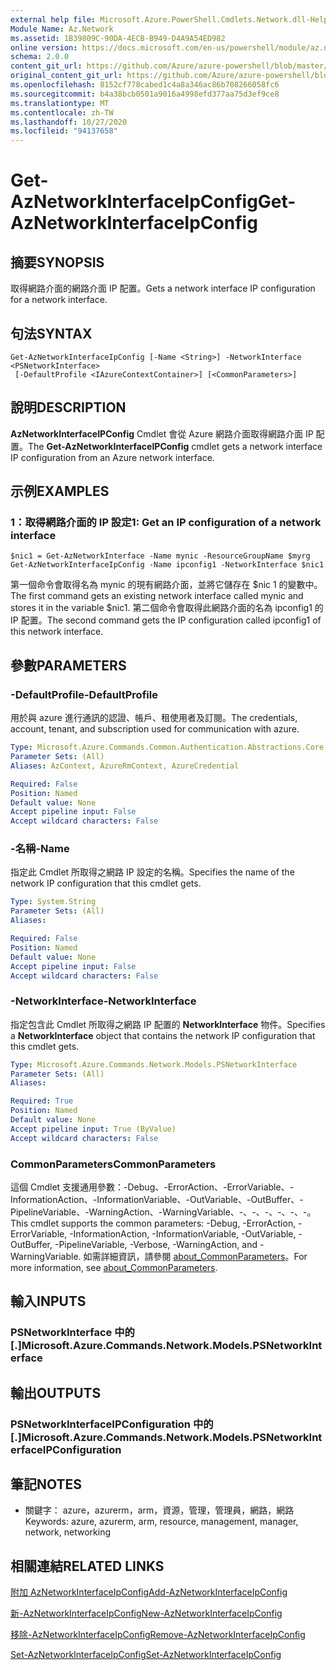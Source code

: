 ```yaml
---
external help file: Microsoft.Azure.PowerShell.Cmdlets.Network.dll-Help.xml
Module Name: Az.Network
ms.assetid: 1B39809C-90DA-4ECB-B949-D4A9A54ED982
online version: https://docs.microsoft.com/en-us/powershell/module/az.network/get-aznetworkinterfaceipconfig
schema: 2.0.0
content_git_url: https://github.com/Azure/azure-powershell/blob/master/src/Network/Network/help/Get-AzNetworkInterfaceIpConfig.md
original_content_git_url: https://github.com/Azure/azure-powershell/blob/master/src/Network/Network/help/Get-AzNetworkInterfaceIpConfig.md
ms.openlocfilehash: 8152cf778cabed1c4a8a346ac86b708266058fc6
ms.sourcegitcommit: b4a38bcb0501a9016a4998efd377aa75d3ef9ce8
ms.translationtype: MT
ms.contentlocale: zh-TW
ms.lasthandoff: 10/27/2020
ms.locfileid: "94137658"
---
```

# <span data-ttu-id="17a07-101">Get-AzNetworkInterfaceIpConfig</span><span class="sxs-lookup"><span data-stu-id="17a07-101">Get-AzNetworkInterfaceIpConfig</span></span>

## <span data-ttu-id="17a07-102">摘要</span><span class="sxs-lookup"><span data-stu-id="17a07-102">SYNOPSIS</span></span>
<span data-ttu-id="17a07-103">取得網路介面的網路介面 IP 配置。</span><span class="sxs-lookup"><span data-stu-id="17a07-103">Gets a network interface IP configuration for a network interface.</span></span>

## <span data-ttu-id="17a07-104">句法</span><span class="sxs-lookup"><span data-stu-id="17a07-104">SYNTAX</span></span>

```
Get-AzNetworkInterfaceIpConfig [-Name <String>] -NetworkInterface <PSNetworkInterface>
 [-DefaultProfile <IAzureContextContainer>] [<CommonParameters>]
```

## <span data-ttu-id="17a07-105">說明</span><span class="sxs-lookup"><span data-stu-id="17a07-105">DESCRIPTION</span></span>
<span data-ttu-id="17a07-106">**AzNetworkInterfaceIPConfig** Cmdlet 會從 Azure 網路介面取得網路介面 IP 配置。</span><span class="sxs-lookup"><span data-stu-id="17a07-106">The **Get-AzNetworkInterfaceIPConfig** cmdlet gets a network interface IP configuration from an Azure network interface.</span></span>

## <span data-ttu-id="17a07-107">示例</span><span class="sxs-lookup"><span data-stu-id="17a07-107">EXAMPLES</span></span>

### <span data-ttu-id="17a07-108">1：取得網路介面的 IP 設定</span><span class="sxs-lookup"><span data-stu-id="17a07-108">1: Get an IP configuration of a network interface</span></span>
```
$nic1 = Get-AzNetworkInterface -Name mynic -ResourceGroupName $myrg
Get-AzNetworkInterfaceIpConfig -Name ipconfig1 -NetworkInterface $nic1
```

<span data-ttu-id="17a07-109">第一個命令會取得名為 mynic 的現有網路介面，並將它儲存在 $nic 1 的變數中。</span><span class="sxs-lookup"><span data-stu-id="17a07-109">The first command gets an existing network interface called mynic and stores it in the variable $nic1.</span></span> <span data-ttu-id="17a07-110">第二個命令會取得此網路介面的名為 ipconfig1 的 IP 配置。</span><span class="sxs-lookup"><span data-stu-id="17a07-110">The second command gets the IP configuration called ipconfig1 of this network interface.</span></span>
    

## <span data-ttu-id="17a07-111">參數</span><span class="sxs-lookup"><span data-stu-id="17a07-111">PARAMETERS</span></span>

### <span data-ttu-id="17a07-112">-DefaultProfile</span><span class="sxs-lookup"><span data-stu-id="17a07-112">-DefaultProfile</span></span>
<span data-ttu-id="17a07-113">用於與 azure 進行通訊的認證、帳戶、租使用者及訂閱。</span><span class="sxs-lookup"><span data-stu-id="17a07-113">The credentials, account, tenant, and subscription used for communication with azure.</span></span>

```yaml
Type: Microsoft.Azure.Commands.Common.Authentication.Abstractions.Core.IAzureContextContainer
Parameter Sets: (All)
Aliases: AzContext, AzureRmContext, AzureCredential

Required: False
Position: Named
Default value: None
Accept pipeline input: False
Accept wildcard characters: False
```

### <span data-ttu-id="17a07-114">-名稱</span><span class="sxs-lookup"><span data-stu-id="17a07-114">-Name</span></span>
<span data-ttu-id="17a07-115">指定此 Cmdlet 所取得之網路 IP 設定的名稱。</span><span class="sxs-lookup"><span data-stu-id="17a07-115">Specifies the name of the network IP configuration that this cmdlet gets.</span></span>

```yaml
Type: System.String
Parameter Sets: (All)
Aliases:

Required: False
Position: Named
Default value: None
Accept pipeline input: False
Accept wildcard characters: False
```

### <span data-ttu-id="17a07-116">-NetworkInterface</span><span class="sxs-lookup"><span data-stu-id="17a07-116">-NetworkInterface</span></span>
<span data-ttu-id="17a07-117">指定包含此 Cmdlet 所取得之網路 IP 配置的 **NetworkInterface** 物件。</span><span class="sxs-lookup"><span data-stu-id="17a07-117">Specifies a **NetworkInterface** object that contains the network IP configuration that this cmdlet gets.</span></span>

```yaml
Type: Microsoft.Azure.Commands.Network.Models.PSNetworkInterface
Parameter Sets: (All)
Aliases:

Required: True
Position: Named
Default value: None
Accept pipeline input: True (ByValue)
Accept wildcard characters: False
```

### <span data-ttu-id="17a07-118">CommonParameters</span><span class="sxs-lookup"><span data-stu-id="17a07-118">CommonParameters</span></span>
<span data-ttu-id="17a07-119">這個 Cmdlet 支援通用參數：-Debug、-ErrorAction、-ErrorVariable、-InformationAction、-InformationVariable、-OutVariable、-OutBuffer、-PipelineVariable、-WarningAction、-WarningVariable、-、-、-、-、-、-。</span><span class="sxs-lookup"><span data-stu-id="17a07-119">This cmdlet supports the common parameters: -Debug, -ErrorAction, -ErrorVariable, -InformationAction, -InformationVariable, -OutVariable, -OutBuffer, -PipelineVariable, -Verbose, -WarningAction, and -WarningVariable.</span></span> <span data-ttu-id="17a07-120">如需詳細資訊，請參閱 [about_CommonParameters](http://go.microsoft.com/fwlink/?LinkID=113216)。</span><span class="sxs-lookup"><span data-stu-id="17a07-120">For more information, see [about_CommonParameters](http://go.microsoft.com/fwlink/?LinkID=113216).</span></span>

## <span data-ttu-id="17a07-121">輸入</span><span class="sxs-lookup"><span data-stu-id="17a07-121">INPUTS</span></span>

### <span data-ttu-id="17a07-122">PSNetworkInterface 中的 [.]</span><span class="sxs-lookup"><span data-stu-id="17a07-122">Microsoft.Azure.Commands.Network.Models.PSNetworkInterface</span></span>

## <span data-ttu-id="17a07-123">輸出</span><span class="sxs-lookup"><span data-stu-id="17a07-123">OUTPUTS</span></span>

### <span data-ttu-id="17a07-124">PSNetworkInterfaceIPConfiguration 中的 [.]</span><span class="sxs-lookup"><span data-stu-id="17a07-124">Microsoft.Azure.Commands.Network.Models.PSNetworkInterfaceIPConfiguration</span></span>

## <span data-ttu-id="17a07-125">筆記</span><span class="sxs-lookup"><span data-stu-id="17a07-125">NOTES</span></span>
* <span data-ttu-id="17a07-126">關鍵字： azure，azurerm，arm，資源，管理，管理員，網路，網路</span><span class="sxs-lookup"><span data-stu-id="17a07-126">Keywords: azure, azurerm, arm, resource, management, manager, network, networking</span></span>

## <span data-ttu-id="17a07-127">相關連結</span><span class="sxs-lookup"><span data-stu-id="17a07-127">RELATED LINKS</span></span>

[<span data-ttu-id="17a07-128">附加 AzNetworkInterfaceIpConfig</span><span class="sxs-lookup"><span data-stu-id="17a07-128">Add-AzNetworkInterfaceIpConfig</span></span>](./Add-AzNetworkInterfaceIpConfig.md)

[<span data-ttu-id="17a07-129">新-AzNetworkInterfaceIpConfig</span><span class="sxs-lookup"><span data-stu-id="17a07-129">New-AzNetworkInterfaceIpConfig</span></span>](./New-AzNetworkInterfaceIpConfig.md)

[<span data-ttu-id="17a07-130">移除-AzNetworkInterfaceIpConfig</span><span class="sxs-lookup"><span data-stu-id="17a07-130">Remove-AzNetworkInterfaceIpConfig</span></span>](./Remove-AzNetworkInterfaceIpConfig.md)

[<span data-ttu-id="17a07-131">Set-AzNetworkInterfaceIpConfig</span><span class="sxs-lookup"><span data-stu-id="17a07-131">Set-AzNetworkInterfaceIpConfig</span></span>](./Set-AzNetworkInterfaceIpConfig.md)


